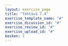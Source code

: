 ```yaml
---
layout: exercise_page
title: "Tehtävä 7.4"
exercise_template_name: "#"
exercise_dicussion_id: "#"
exercise_review_id: "#"
exercise_upload_id: "#"
kesken: 1
---
```



